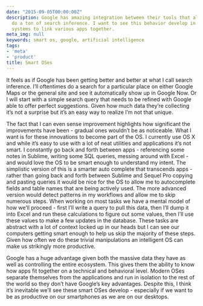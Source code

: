 ```yaml
---
date: "2015-09-05T00:00:00Z"
description: Google has amazing integration between their tools that allow them to
  do a ton of search inference. I want to see this behavior develop in our operating
  systems to link various apps together.
meta_img: null
keywords: smart os, google, artificial intelligence
tags:
- 'meta'
- 'product'
title: Smart OSes
---
```


It feels as if Google has been getting better and better at what I call search inference. I’ll oftentimes do a search for a particular place on either Google Maps or the general site and see it automatically show up in Google Now. Or I will start with a simple search query that needs to be refined with Google able to offer perfect suggestions. Given how much data they’re collecting it’s not a surprise but it’s an easy way to realize I’m not that unique.

The fact that I can even sense improvement highlights how significant the improvements have been - gradual ones wouldn’t be as noticeable. What I want is for these innovations to become part of the OS. I currently use OS X and while it’s easy to use with a lot of neat utilities and applications it’s not smart. I constantly go back and forth between apps - referencing some notes in Sublime, writing some SQL queries, messing around with Excel - and would love the OS to be smart enough to understand my intent. The simplistic version of this is a smarter auto complete that transcends apps - rather than going back and forth between Sublime and Sequel Pro copying and pasting queries it would be nice for the OS to allow me to autocomplete fields and table names that are being actively used. The more advanced version would detect patterns in my workflows and allow me to skip numerous steps. When working on most tasks we have a mental model of how we’ll proceed - first I’ll write a query to pull this data, then I’ll dump it into Excel and run these calculations to figure out some values, then I’ll use these values to make a few updates in the database. These tasks are abstract with a lot of context locked up in our heads but I can see our computers getting smart enough to help us skip the majority of these steps. Given how often we do these trivial manipulations an intelligent OS can make us strikingly more productive.

Google has a huge advantage given both the massive data they have as well as controlling the entire ecosystem. This gives them the ability to know how apps fit together on a technical and behavioral level. Modern OSes separate themselves from the applications and run in isolation to the rest of the world so they don’t have Google’s key advantages. Despite this, I think it’s inevitable we’ll see these smart OSes develop - especially if we want to be as productive on our smartphones as we are on our desktops.

